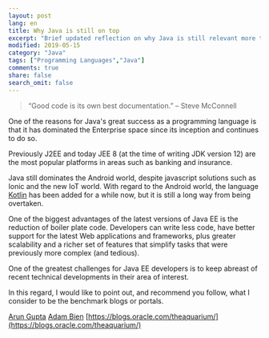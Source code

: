 ```yaml
---
layout: post
lang: en
title: Why Java is still on top
excerpt: "Brief updated reflection on why Java is still relevant more than 20 years after its inception"
modified: 2019-05-15
category: "Java"
tags: ["Programming Languages","Java"]
comments: true
share: false
search_omit: false
---
```


> “Good code is its own best documentation.”
> – Steve McConnell

One of the reasons for Java's great success as a programming language is that it has dominated the Enterprise space since its inception and continues to do so. 

Previously J2EE and today JEE 8 (at the time of writing JDK version 12) are the most popular platforms in areas such as banking and insurance.

Java still dominates the Android world, despite javascript solutions such as Ionic and the new IoT world. With regard to the Android world, the language [Kotlin](https://kotlinlang.org/) has been added for a while now, but it is still a long way from being overtaken. 

One of the biggest advantages of the latest versions of Java EE is the reduction of boiler plate code. Developers can write less code, have better support for the latest Web applications and frameworks, plus greater scalability and a richer set of features that simplify tasks that were previously more complex (and tedious). 

One of the greatest challenges for Java EE developers is to keep abreast of recent technical developments in their area of interest. 

In this regard, I would like to point out, and recommend you follow, what I consider to be the benchmark blogs or portals. 

[Arun Gupta](http://blog.arungupta.me/)
[Adam Bien](http://adam-bien.com/roller/abien/)
[https://blogs.oracle.com/theaquarium/](https://blogs.oracle.com/theaquarium/)
